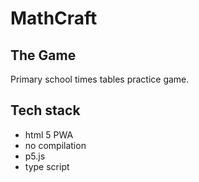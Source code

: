 # MathCraft

## The Game

Primary school times tables practice game.

## Tech stack

- html 5 PWA
- no compilation
- p5.js
- type script
